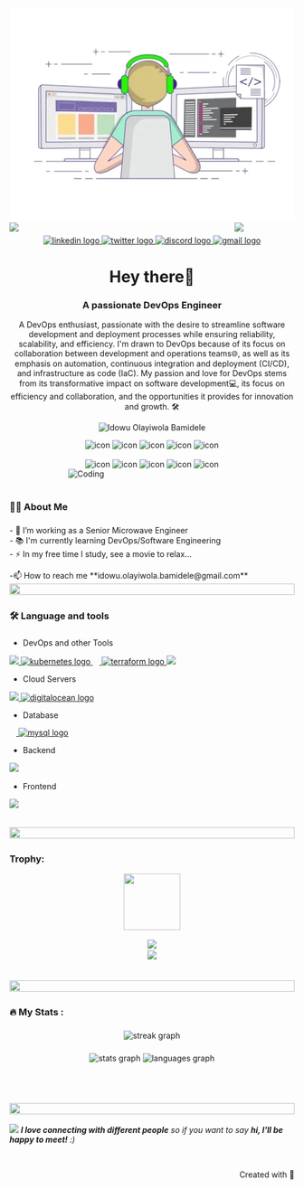 ![logo](/developer.webp)
<img align="left" src="https://user-images.githubusercontent.com/65187002/144930161-2f783401-8d27-4fdf-a2f7-cc0ba32f1f1f.gif" width="21%" style="display:inline;"><img align="right" src="https://user-images.githubusercontent.com/65187002/144930161-2f783401-8d27-4fdf-a2f7-cc0ba32f1f1f.gif" width="21%" style="display:inline;">

###

<div align="center">
  <a href="www.linkedin.com/in/olayiwola-bamidele-idowu" target="_blank">
    <img src="https://img.shields.io/static/v1?message=LinkedIn&logo=linkedin&label=&color=0077B5&logoColor=white&labelColor=&style=for-the-badge" height="25" alt="linkedin logo"  />
  </a>
  <a href="https://twitter.com/edowood0102" target="_blank">
    <img src="https://img.shields.io/static/v1?message=Twitter&logo=twitter&label=&color=1DA1F2&logoColor=white&labelColor=&style=for-the-badge" height="25" alt="twitter logo"  />
  </a>
  <a href="https://discord.com/channels/@bamidele0102" target="_blank">
    <img src="https://img.shields.io/static/v1?message=Discord&logo=discord&label=&color=7289DA&logoColor=white&labelColor=&style=for-the-badge" height="25" alt="discord logo"  />
  </a>
  <a href="idowu.olayiwola.bamidele@gmai.com" target="_blank">
    <img src="https://img.shields.io/static/v1?message=Gmail&logo=gmail&label=&color=D14836&logoColor=white&labelColor=&style=for-the-badge" height="25" alt="gmail logo"  />
  </a>
</div>

<h1 align="center">Hey there👋</h1>
<h3 align="center">A passionate DevOps Engineer</h3>
<p align="center">A DevOps enthusiast, passionate with the desire to streamline software development and deployment processes while ensuring reliability, scalability, and efficiency. I'm drawn to DevOps because of its focus on collaboration between development and operations teams🌐, as well as its emphasis on automation, continuous integration and deployment (CI/CD), and infrastructure as code (IaC).
My passion and love for DevOps stems from its transformative impact on software development💻, its focus on efficiency and collaboration, and the opportunities it provides for innovation and growth. 🛠️</p>
<p align="center"> 
 <img src="https://komarev.com/ghpvc/?username=Bamidele0102&label=Profile%20views&color=0e75b6&style=flat" alt="Idowu Olayiwola Bamidele" /> 
</p>

<div align="center">
  <img src="https://techstack-generator.vercel.app/js-icon.svg" alt="icon"width="50" height="50" />
  <img src="https://techstack-generator.vercel.app/python-icon.svg" alt="icon" width="50" height="50" />
  <img src="https://techstack-generator.vercel.app/mysql-icon.svg" alt="icon" width="50" height="50" />
  <img src="https://techstack-generator.vercel.app/nginx-icon.svg" alt="icon" width= "50"; height= "50" />
  <img src="https://techstack-generator.vercel.app/kubernetes-icon.svg" alt="icon" width="50" height="50" />

</div>

<br>

<div align="center">
  <img src="https://techstack-generator.vercel.app/docker-icon.svg" alt="icon" width="50" height="50" />
  <img src="https://techstack-generator.vercel.app/aws-icon.svg" alt="icon" width="50" height="50" />
  <img src="https://techstack-generator.vercel.app/github-icon.svg" alt="icon" width="50" height="50" />
  <img src="https://techstack-generator.vercel.app/prettier-icon.svg" alt="icon" width="50" height="50" />
  <img src="https://techstack-generator.vercel.app/restapi-icon.svg" alt="icon" width="50" height="50" />
</div>

<img align="right" alt="Coding" width="400" src="https://user-images.githubusercontent.com/74038190/229223263-cf2e4b07-2615-4f87-9c38-e37600f8381a.gif">
<br><br>

<h3 align="left">👩‍💻  About Me</h3>

###

<p align="left">- 🔭 I’m working as a Senior Microwave Engineer<br>- 📚 I'm currently learning DevOps/Software Engineering<br>- ⚡ In my free time I study, see a  movie to relax...<br></p>
-📫 How to reach me **idowu.olayiwola.bamidele@gmail.com**
<br>

<img src="https://i.imgur.com/dBaSKWF.gif" height="20" width="100%">

###

<h3 align="left">🛠 Language and tools</h3>

###

- DevOps and other Tools
<p align="left">
  <a href="https://skillicons.dev">
    <img src="https://skillicons.dev/icons?i=linux,docker"/>
    <img src="https://cdn.jsdelivr.net/gh/devicons/devicon/icons/kubernetes/kubernetes-plain.svg" height="50" alt="kubernetes logo"  />
    <img width="12" />
    <img src="https://cdn.jsdelivr.net/gh/devicons/devicon/icons/terraform/terraform-original.svg" height="50" alt="terraform logo"  />
    <img src="https://skillicons.dev/icons?i=git,github,vim,vscode" />
  </a>
</p>

- Cloud Servers
<p align="left">
  <a href="https://skillicons.dev">
    <img src="https://skillicons.dev/icons?i=azure,aws" />
    <img src="https://cdn.jsdelivr.net/gh/devicons/devicon/icons/digitalocean/digitalocean-original.svg" height="40" alt="digitalocean logo"  />
  </a>
</p>

- Database
<p align="left">
  <a href="https://skillicons.dev">
    <img width="12" />
  <img src="https://skillicons.dev/icons?i=mysql" height="60" alt="mysql logo"  />
  </a>
</p>

- Backend
<p align="left">
  <a href="https://skillicons.dev">
    <img src="https://skillicons.dev/icons?i=c,python,bash,nginx" />
  </a>
</p>

- Frontend
<p align="left">
  <a href="https://skillicons.dev">
    <img src="https://skillicons.dev/icons?i=html,css,js" />
  </a>
</p>

<br/>

<img src="https://i.imgur.com/dBaSKWF.gif" height="20" width="100%">

<h3 align="left">Trophy:</h3>

<p align="center">
<img src="https://media.tenor.com/0ENB5HuTH0gAAAAi/trophy-beker.gif"  width="100px" height="100px"></p>
  
<div align="center">
<img src="https://github-profile-trophy.vercel.app/?username=Bamidele0102&theme=matrix&no-bg=true&no-frame=true&row=1&column=4&title=MultiLanguage,Commits,PullRequest,Reviews">
 </div>

<div align="center">
<img src="https://github-profile-trophy.vercel.app/?username=Bamidele0102&theme=matrix&no-bg=true&no-frame=true&row=1&column=4&title=Repositories,Organizations,Stars,Followers">
 </div>
 <br><br>

<img src="https://i.imgur.com/dBaSKWF.gif" height="20" width="100%">

###

<h3 align="left">🔥   My Stats :</h3>

###

<div align="center">
  <img src="https://streak-stats.demolab.com?user=Bamidele0102&locale=en&mode=daily&theme=dark&hide_border=false&border_radius=5&order=3" height="220" alt="streak graph"  />
</div>


###

<div align="center">
  <img src="https://github-readme-stats.vercel.app/api?username=Bamidele0102&hide_title=false&hide_rank=false&show_icons=true&include_all_commits=true&count_private=true&disable_animations=false&theme=dracula&locale=en&hide_border=false&order=1" height="150" alt="stats graph"  />
  <img src="https://github-readme-stats.vercel.app/api/top-langs?username=Bamidele0102&locale=en&hide_title=false&layout=compact&card_width=320&langs_count=5&theme=dracula&hide_border=false&order=2" height="150" alt="languages graph"  />
</div>

###
<br><br>

<img src="https://i.imgur.com/dBaSKWF.gif" height="20" width="100%">

<img src="https://media.giphy.com/media/LnQjpWaON8nhr21vNW/giphy.gif" width="60"> <em><b>I love connecting with different people</b> so if you want to say <b>hi, I'll be happy to meet!</b> :)</em>

<br>
<p align="right" > Created with 🧡 
